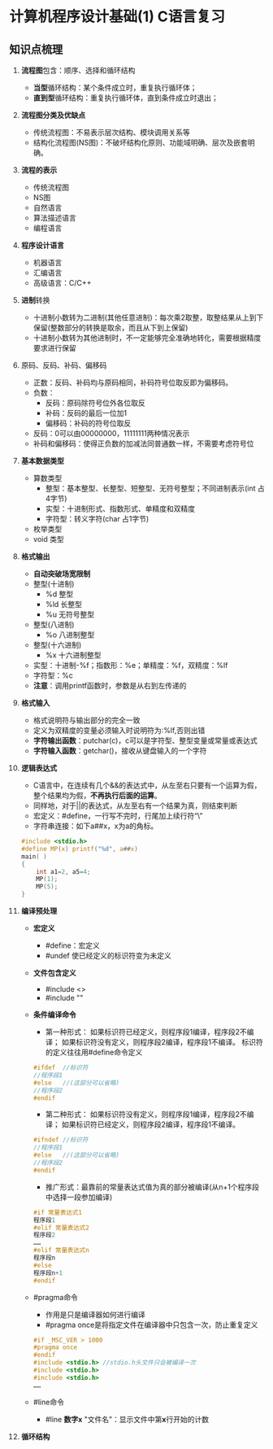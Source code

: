 # 计算机程序设计基础(1) C语言复习

## 知识点梳理

1.  **流程图**包含：顺序、选择和循环结构
	+ **当型**循环结构：某个条件成立时，重复执行循环体；
	+ **直到型**循环结构：重复执行循环体，直到条件成立时退出；

2. **流程图分类及优缺点**
	+ 传统流程图：不易表示层次结构、模块调用关系等
	+ 结构化流程图(NS图)：不破坏结构化原则、功能域明确、层次及嵌套明确。
3. **流程的表示**
	+ 传统流程图
	+ NS图
	+ 自然语言
	+ 算法描述语言
	+ 编程语言
4. **程序设计语言**
	+ 机器语言
	+ 汇编语言
	+ 高级语言：C/C++
5. **进制**转换
	+ 十进制小数转为二进制(其他任意进制)：每次乘2取整，取整结果从上到下保留(整数部分的转换是取余，而且从下到上保留)
	+ 十进制小数转为其他进制时，不一定能够完全准确地转化，需要根据精度要求进行保留
6. 原码、反码、补码、偏移码
	+ 正数：反码、补码均与原码相同，补码符号位取反即为偏移码。
	+ 负数：
		- 反码：原码除符号位外各位取反
		- 补码：反码的最后一位加1
		- 偏移码：补码的符号位取反
	+ 反码：0可以由00000000，11111111两种情况表示
	+ 补码和偏移码：使得正负数的加减法同普通数一样，不需要考虑符号位
7. **基本数据类型**
	+ 算数类型
		- 整型：基本整型、长整型、短整型、无符号整型；不同进制表示(int 占4字节)
		- 实型：十进制形式、指数形式、单精度和双精度
		- 字符型：转义字符(char 占1字节)
	+ 枚举类型
	+ void 类型
8. **格式输出**
	+ **自动突破场宽限制**
	+ 整型(十进制)
		- %d 整型
		- %ld 长整型
		- %u 无符号整型
	+ 整型(八进制)
		- %o 八进制整型
	+ 整型(十六进制)
		- %x 十六进制整型
	+ 实型：十进制-%f；指数形：%e；单精度：%f，双精度：%lf
	+ 字符型：%c
	+ **注意**：调用printf函数时，参数是从右到左传递的

9. **格式输入**
	+ 格式说明符与输出部分的完全一致
	+ 定义为双精度的变量必须输入时说明符为:%lf,否则出错
	+ **字符输出函数**：putchar(c)，c可以是字符型、整型变量或常量或表达式
	+ **字符输入函数**：getchar()，接收从键盘输入的一个字符

10. **逻辑表达式**
	+ C语言中，在连续有几个&&的表达式中，从左至右只要有一个运算为假，整个结果均为假，**不再执行后面的运算**。
	+ 同样地，对于||的表达式，从左至右有一个结果为真，则结束判断
	+ 宏定义：#define，一行写不完时，行尾加上续行符“\”
	+ 字符串连接：如下a##x，x为a的角标。
	```c
	#include <stdio.h>
	#define MP(x) printf("%d", a##x)
	main( )
	{ 
		int a1=2, a5=4;
		MP(1);
		MP(5);
	}
	```
11. **编译预处理**
	+ **宏定义**
		- #define：宏定义
		- #undef 使已经定义的标识符变为未定义

	+ **文件包含定义**
		- #include <>
		- #include ""
	+ **条件编译命令**
		- 第一种形式：
		如果标识符已经定义，则程序段1编译，程序段2不编译；
		如果标识符没有定义，则程序段2编译，程序段1不编译。
		标识符的定义往往用#define命令定义
		```c
		#ifdef 	//标识符
		//程序段1
		#else	//(这部分可以省略)
		//程序段2
		#endif
		```
		- 第二种形式：
		如果标识符没有定义，则程序段1编译，程序段2不编译；
		如果标识符已经定义，则程序段2编译，程序段1不编译。
		```c
		#ifndef	//标识符
		//程序段1
		#else	//(这部分可以省略)
		//程序段2
		#endif
		```
		- 推广形式：最靠前的常量表达式值为真的部分被编译(从n+1个程序段中选择一段参加编译)

		```c
		#if 常量表达式1
		程序段1
		#elif 常量表达式2
		程序段2
		……
		#elif 常量表达式n
		程序段n
		#else
		程序段n+1
		#endif
		```
	+ #pragma命令
		- 作用是只是编译器如何进行编译
		- #pragma once是将指定文件在编译器中只包含一次，防止重复定义
		```c
		#if _MSC_VER > 1000
		#pragma once
		#endif
		#include <stdio.h> //stdio.h头文件只会被编译一次
		#include <stdio.h>
		#include <stdio.h>
		……
		```
	+ #line命令
		- #line **数字x** "文件名"：显示文件中第**x**行开始的计数

12. **循环结构**